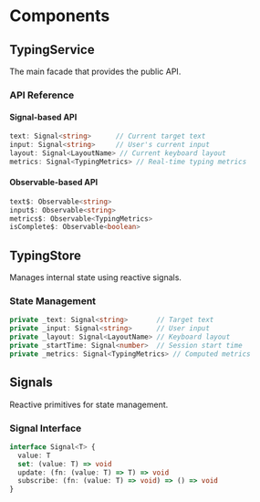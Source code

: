 # Components

## TypingService

The main facade that provides the public API.

### API Reference

#### Signal-based API

```typescript
text: Signal<string>      // Current target text
input: Signal<string>     // User's current input
layout: Signal<LayoutName> // Current keyboard layout
metrics: Signal<TypingMetrics> // Real-time typing metrics
```

#### Observable-based API

```typescript
text$: Observable<string>
input$: Observable<string>
metrics$: Observable<TypingMetrics>
isComplete$: Observable<boolean>
```

## TypingStore

Manages internal state using reactive signals.

### State Management

```typescript
private _text: Signal<string>       // Target text
private _input: Signal<string>      // User input
private _layout: Signal<LayoutName> // Keyboard layout
private _startTime: Signal<number>  // Session start time
private _metrics: Signal<TypingMetrics> // Computed metrics
```

## Signals

Reactive primitives for state management.

### Signal Interface

```typescript
interface Signal<T> {
  value: T
  set: (value: T) => void
  update: (fn: (value: T) => T) => void
  subscribe: (fn: (value: T) => void) => () => void
}
```